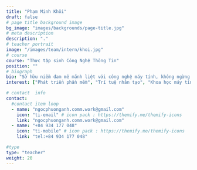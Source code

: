 ```yaml
---
title: "Phạm Minh Khôi"
draft: false
# page title background image
bg_image: "images/backgrounds/page-title.jpg"
# meta description
description: "."
# teacher portrait
image: "/images/team/intern/khoi.jpg"
# course
course: "Thực tập sinh Công Nghệ Thông Tin"
position: ""
# biograph
bio: "Sở hữu niềm đam mê mãnh liệt với công nghệ máy tính, không ngừng đón đầu các xu hướng phát triển phần mềm. Khôi không ngừng phát triển tư duy và quan điểm của mình trước những thách thức trong cuộc sống, thúc đẩy sự đổi mới và sáng tạo trong các ý tưởng công nghệ. Với niềm tin rằng kiến ​​thức là vô biên, sự nghiệp của anh là một chu kỳ học tập và nghiên cứu liên tục nhằm phát triển các sản phẩm phần mềm."
interest: ["Phát triển phần mềm", "Trí tuệ nhân tạo", "Khoa học máy tính"]

# contact  info
contact:
  #contact item loop
  - name: "ngocphuonganh.comm.work@gmail.com"
    icon: "ti-email" # icon pack : https://themify.me/themify-icons
    link: "ngocphuonganh.comm.work@gmail.com"
  - name: "+84 934 177 048"
    icon: "ti-mobile" # icon pack : https://themify.me/themify-icons
    link: "tel:+84 934 177 048"

#type
type: "teacher"
weight: 20
---
```

